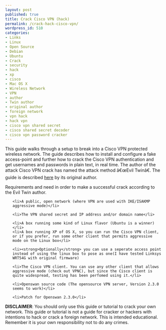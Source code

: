 ```yaml
---
layout: post
published: true
title: Crack Cisco VPN (hack)
permalink: /crack-hack-cisco-vpn/
wordpress_id: 510
categories:
- Links
- Linux
- Open Source
- Debian
- Ubuntu
- Crack
- security
- hack
- xp
- cisco
- Mac OS X
- Wireless Network
- VPN
- author
- Twin author
- original author
- foreign network
- vpn hack
- hack vpn
- cisco vpn shared secret
- cisco shared secret decoder
- cisco vpn password cracker
---
```



This guide walks through a setup to break into a Cisco VPN protected wireless network. The guide describes how to install and configure a fake access-point and further how to crack the Cisco VPN authentication and get usernames and passwords in plain text, in real time. The author of the attack Cisco VPN crack has named the attack method &acirc;&euro;&oelig;Evil Twin&acirc;&euro;. The guide is described <a href="http://folk.ntnu.no/">here</a> by its original author.

Requirements and need in order to make a successful crack according to the Evil Twin author.

<ol>

	<li>A public, open network (where VPN are used with IKE/ISAKMP aggressive mode)</li>

	<li>The VPN shared secret and IP address and/or domain name</li>

	<li>A box running some kind of Linux flavor (Ubuntu is a winner)</li>
	<li>A box running XP of OS X, so you can run the Cisco VPN client, or if you prefer, run some other client that permits aggressive mode on the Linux box</li>

	<li><strong>Optionally</strong> you can use a seperate access point instead of using the linux box to pose as one(I have tested Linksys WRT54G with original firmware)
</li>




	<li>The Cisco VPN client. You can use any other client that allows aggressive mode (check out VPNC), but since the Cisco client is quite widespread, testing has been perfomed using it.</li>

	<li>Openswan source code (The opensource VPN server, Version 2.3.0 seems to work)</li>

	<li>Patch for Openswan 2.3.0</li>


</ol>


<strong>DISCLAIMER</strong>: You should only use this guide or tutorial to crack your own network. This guide or tutorial is not a guide for cracker or hackers with intentions to hack or crack a foreign network. This is intended educational. Remember it is your own responsibility not to do any crimes.
